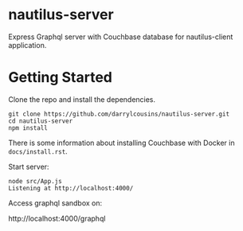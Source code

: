 # nautilus-server

Express Graphql server with Couchbase database for nautilus-client application.

# Getting Started

Clone the repo and install the dependencies.

    git clone https://github.com/darrylcousins/nautilus-server.git
    cd nautilus-server
    npm install

There is some information about installing Couchbase with Docker in `docs/install.rst`.

Start server:

    node src/App.js
    Listening at http://localhost:4000/

Access graphql sandbox on:

   http://localhost:4000/graphql
